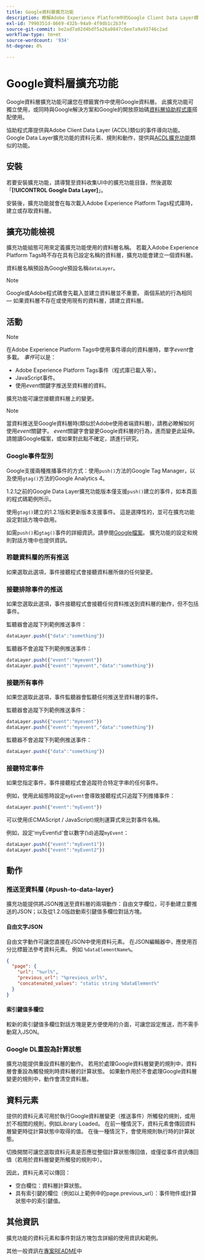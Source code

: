 ```yaml
---
title: Google資料層擴充功能
description: 瞭解Adobe Experience Platform中的Google Client Data Layer標籤擴充功能。
exl-id: 7990351d-8669-432b-94a9-4f9db1c2b3fe
source-git-commit: be2ad7a02d4bdf5a26a0847c8ee7a9a93746c2ad
workflow-type: tm+mt
source-wordcount: '934'
ht-degree: 0%

---
```


# Google資料層擴充功能

Google資料層擴充功能可讓您在標籤實作中使用Google資料層。 此擴充功能可獨立使用，或同時與Google解決方案和Google的開放原始碼[資料層協助程式庫](https://github.com/google/data-layer-helper)搭配使用。

協助程式庫提供與Adobe Client Data Layer (ACDL)類似的事件導向功能。 Google Data Layer擴充功能的資料元素、規則和動作，提供與[ACDL擴充功能](../client-data-layer/overview.md)類似的功能。

## 安裝

若要安裝擴充功能，請導覽至資料收集UI中的擴充功能目錄，然後選取「**[!UICONTROL Google Data Layer]**」。

安裝後，擴充功能就會在每次載入Adobe Experience Platform Tags程式庫時，建立或存取資料層。

## 擴充功能檢視

擴充功能組態可用來定義擴充功能使用的資料層名稱。 若載入Adobe Experience Platform Tags時不存在具有已設定名稱的資料層，擴充功能會建立一個資料層。

資料層名稱預設為Google預設名稱`dataLayer`。

>[!NOTE]
>
>Google或Adobe程式碼會先載入並建立資料層並不重要。 兩個系統的行為相同 — 如果資料層不存在或使用現有的資料層，請建立資料層。

## 活動

>[!NOTE]
>
>在Adobe Experience Platform Tags中使用事件導向的資料層時，單字&#x200B;_event_&#x200B;會多載。 _事件_&#x200B;可以是：
>
> - Adobe Experience Platform Tags事件（程式庫已載入等）。
> - JavaScript事件。
> - 使用&#x200B;_event_&#x200B;關鍵字推送至資料層的資料。

擴充功能可讓您接聽資料層上的變更。

>[!NOTE]
>
>當資料推送至Google資料層時(類似於Adobe使用者端資料層)，請務必瞭解如何使用&#x200B;_event_&#x200B;關鍵字。 _event_&#x200B;關鍵字會變更Google資料層的行為，進而變更此延伸。\
> 請閱讀Google檔案，或如果對此點不確定，請進行研究。

### Google事件型別

Google支援兩種推播事件的方式：使用`push()`方法的Google Tag Manager，以及使用`gtag()`方法的Google Analytics 4。

1.2.1之前的Google Data Layer擴充功能版本僅支援`push()`建立的事件，如本頁面的程式碼範例所示。

使用`gtag()`建立的1.2.1版和更新版本支援事件。  這是選擇性的，並可在擴充功能設定對話方塊中啟用。

如需`push()`和`gtag()`事件的詳細資訊，請參閱[Google檔案](https://developers.google.com/analytics/devguides/collection/ga4/reference/events?client_type=gtag)。  擴充功能的設定和規則對話方塊中也提供資訊。

### 聆聽資料層的所有推送

如果選取此選項，事件接聽程式會接聽資料層所做的任何變更。

### 接聽排除事件的推送

如果您選取此選項，事件接聽程式會接聽任何資料推送到資料層的動作，但不包括事件。

監聽器會追蹤下列範例推送事件：

```js
dataLayer.push({"data":"something"})
```

監聽器不會追蹤下列範例推送事件：

```js
dataLayer.push({"event":"myevent"})
dataLayer.push({"event":"myevent","data":"something"})
```

### 接聽所有事件

如果您選取此選項，事件監聽器會監聽任何推送至資料層的事件。

監聽器會追蹤下列範例推送事件：

```js
dataLayer.push({"event":"myevent"})
dataLayer.push({"event":"myevent","data":"something"})
```

監聽器不會追蹤下列範例推送事件：

```js
dataLayer.push({"data":"something"})
```

### 接聽特定事件

如果您指定事件，事件接聽程式會追蹤符合特定字串的任何事件。

例如，使用此組態時設定`myEvent`會導致接聽程式只追蹤下列推播事件：

```js
dataLayer.push({"event":"myEvent"})
```

可以使用(ECMAScript / JavaScript)規則運算式來比對事件名稱。

例如，設定&#39;myEvent\d&#39;會以數字(\d)追蹤`myEvent`：

```js
dataLayer.push({"event":"myEvent1"})
dataLayer.push({"event":"myEvent2"})
```

## 動作

### 推送至資料層 {#push-to-data-layer}

擴充功能提供將JSON推送至資料層的兩項動作：自由文字欄位，可手動建立要推送的JSON；以及從1.2.0版啟動索引鍵值多欄位對話方塊。

#### 自由文字JSON

自由文字動作可讓您直接在JSON中使用資料元素。 在JSON編輯器中，應使用百分比標籤法參考資料元素。 例如 `%dataElementName%`。

```json
{
  "page": {
    "url": "%url%",
    "previous_url": "%previous_url%",
    "concatenated_values": "static string %dataElement%"
  }
}
```

#### 索引鍵值多欄位

較新的索引鍵值多欄位對話方塊是更方便使用的介面，可讓您設定推送，而不需手動寫入JSON。

### Google DL重設為計算狀態

擴充功能提供重設資料層的動作。 若用於處理Google資料層變更的規則中，資料層會重設為觸發規則時資料層的計算狀態。 如果動作用於不會處理Google資料層變更的規則中，動作會清空資料層。

## 資料元素

提供的資料元素可用於執行Google資料層變更（推送事件）所觸發的規則，或用於不相關的規則，例如Library Loaded。 在前一種情況下，資料元素會傳回資料層變更時從計算狀態中取得的值。 在後一種情況下，會使用規則執行時的計算狀態。

切換開關可讓您選取資料元素是否應從整個計算狀態傳回值，或僅從事件資訊傳回值（若用於資料層變更所觸發的規則中）。

因此，資料元素可以傳回：

- 空白欄位：資料層計算狀態。
- 具有索引鍵的欄位（例如以上範例中的page.previous_url）：事件物件或計算狀態中的索引鍵值。

## 其他資訊

擴充功能的資料元素和事件對話方塊包含詳細的使用資訊和範例。

其他一般資訊在[專案README](https://github.com/adobe/reactor-extension-googledatalayer/blob/main/README.md)中
